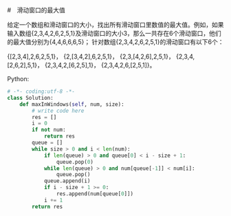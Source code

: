 #　滑动窗口的最大值

给定一个数组和滑动窗口的大小，找出所有滑动窗口里数值的最大值。例如，如果输入数组{2,3,4,2,6,2,5,1}及滑动窗口的大小3，那么一共存在6个滑动窗口，他们的最大值分别为{4,4,6,6,6,5}； 针对数组{2,3,4,2,6,2,5,1}的滑动窗口有以下6个： 

{[2,3,4],2,6,2,5,1}， {2,[3,4,2],6,2,5,1}， {2,3,[4,2,6],2,5,1}， {2,3,4,[2,6,2],5,1}， {2,3,4,2,[6,2,5],1}， {2,3,4,2,6,[2,5,1]}。

Python:
```python
# -*- coding:utf-8 -*-
class Solution:
    def maxInWindows(self, num, size):
        # write code here
        res = []
        i = 0
        if not num:
            return res
        queue = []
        while size > 0 and i < len(num):
            if len(queue) > 0 and queue[0] < i - size + 1:
                queue.pop(0)
            while len(queue) > 0 and num[queue[-1]] < num[i]:
                queue.pop()
            queue.append(i)
            if i - size + 1 >= 0:
                res.append(num[queue[0]])
            i += 1
        return res
```
